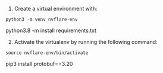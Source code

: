 
1. Create a virtual environment with:

`python3 -m venv nvflare-env
`

python3.8 -m install requirements.txt


2. Activate the virtualenv by running the following command:

`source nvflare-env/bin/activate`


pip3 install protobuf==3.20